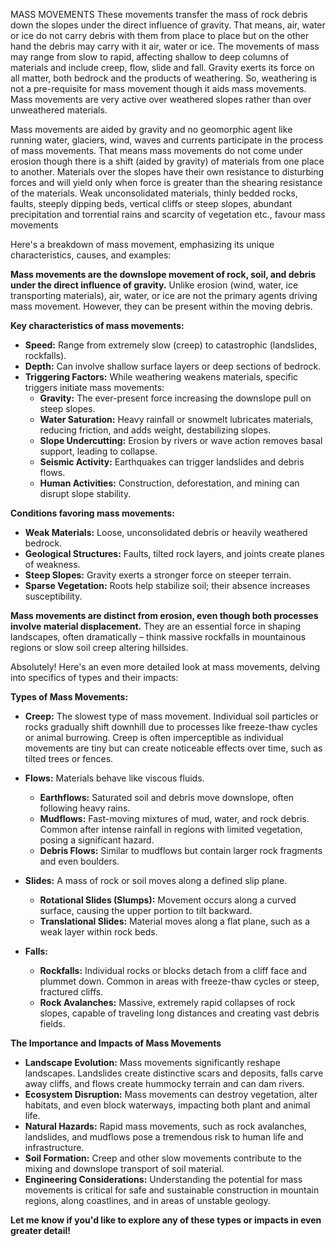 MASS MOVEMENTS
These movements transfer the mass of rock
debris down the slopes under the direct
influence of gravity. That means, air, water or
ice do not carry debris with them from place to
place but on the other hand the debris may
carry with it air, water or ice. The movements
of mass may range from slow to rapid,
affecting shallow to deep columns of materials
and include creep, flow, slide and fall. Gravity
exerts its force on all matter, both bedrock and
the products of weathering. So, weathering is
not a pre-requisite for mass movement though
it aids mass movements. Mass movements are
very active over weathered slopes rather than
over unweathered materials.

Mass movements are aided by gravity and
no geomorphic agent like running water,
glaciers, wind, waves and currents participate
in the process of mass movements. That means
mass movements do not come under erosion
though there is a shift (aided by gravity) of
materials from one place to another. Materials
over the slopes have their own resistance to
disturbing forces and will yield only when force
is greater than the shearing resistance of the
materials. Weak unconsolidated materials, thinly
bedded rocks, faults, steeply dipping beds,
vertical cliffs or steep slopes, abundant
precipitation and torrential rains and scarcity of
vegetation etc., favour mass movements


Here's a breakdown of mass movement, emphasizing its unique characteristics, causes, and examples:

**Mass movements are the downslope movement of rock, soil, and debris under the direct influence of gravity.** Unlike erosion (wind, water, ice transporting materials), air, water, or ice are not the primary agents driving mass movement. However, they can be present within the moving debris.

**Key characteristics of mass movements:**

- **Speed:** Range from extremely slow (creep) to catastrophic (landslides, rockfalls).
- **Depth:** Can involve shallow surface layers or deep sections of bedrock.
- **Triggering Factors:** While weathering weakens materials, specific triggers initiate mass movements:
    - **Gravity:** The ever-present force increasing the downslope pull on steep slopes.
    - **Water Saturation:** Heavy rainfall or snowmelt lubricates materials, reducing friction, and adds weight, destabilizing slopes.
    - **Slope Undercutting:** Erosion by rivers or wave action removes basal support, leading to collapse.
    - **Seismic Activity:** Earthquakes can trigger landslides and debris flows.
    - **Human Activities:** Construction, deforestation, and mining can disrupt slope stability.

**Conditions favoring mass movements:**

- **Weak Materials:** Loose, unconsolidated debris or heavily weathered bedrock.
- **Geological Structures:** Faults, tilted rock layers, and joints create planes of weakness.
- **Steep Slopes:** Gravity exerts a stronger force on steeper terrain.
- **Sparse Vegetation:** Roots help stabilize soil; their absence increases susceptibility.

**Mass movements are distinct from erosion, even though both processes involve material displacement.** They are an essential force in shaping landscapes, often dramatically – think massive rockfalls in mountainous regions or slow soil creep altering hillsides.

Absolutely! Here's an even more detailed look at mass movements, delving into specifics of types and their impacts:

**Types of Mass Movements:**

- **Creep:** The slowest type of mass movement. Individual soil particles or rocks gradually shift downhill due to processes like freeze-thaw cycles or animal burrowing. Creep is often imperceptible as individual movements are tiny but can create noticeable effects over time, such as tilted trees or fences.
    
- **Flows:** Materials behave like viscous fluids.
    
    - **Earthflows:** Saturated soil and debris move downslope, often following heavy rains.
    - **Mudflows:** Fast-moving mixtures of mud, water, and rock debris. Common after intense rainfall in regions with limited vegetation, posing a significant hazard.
    - **Debris Flows:** Similar to mudflows but contain larger rock fragments and even boulders.
- **Slides:** A mass of rock or soil moves along a defined slip plane.
    
    - **Rotational Slides (Slumps):** Movement occurs along a curved surface, causing the upper portion to tilt backward.
    - **Translational Slides:** Material moves along a flat plane, such as a weak layer within rock beds.
- **Falls:**
    
    - **Rockfalls:** Individual rocks or blocks detach from a cliff face and plummet down. Common in areas with freeze-thaw cycles or steep, fractured cliffs.
    - **Rock Avalanches:** Massive, extremely rapid collapses of rock slopes, capable of traveling long distances and creating vast debris fields.

**The Importance and Impacts of Mass Movements**

- **Landscape Evolution:** Mass movements significantly reshape landscapes. Landslides create distinctive scars and deposits, falls carve away cliffs, and flows create hummocky terrain and can dam rivers.
- **Ecosystem Disruption:** Mass movements can destroy vegetation, alter habitats, and even block waterways, impacting both plant and animal life.
- **Natural Hazards:** Rapid mass movements, such as rock avalanches, landslides, and mudflows pose a tremendous risk to human life and infrastructure.
- **Soil Formation:** Creep and other slow movements contribute to the mixing and downslope transport of soil material.
- **Engineering Considerations:** Understanding the potential for mass movements is critical for safe and sustainable construction in mountain regions, along coastlines, and in areas of unstable geology.

**Let me know if you'd like to explore any of these types or impacts in even greater detail!**